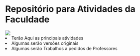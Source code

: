 <H1>Repositório para Atividades da Faculdade</H1>

<img src="https://images-cdn.newscred.com/Zz04NjA3ZjljMjQ0ODkxMWViOWRjYzU1OGJkNjI1ZjVkZA==" />
<li>Terão Aqui as principais atividades
<li>Algumas serão versões originais
<li>Algumas serão Trabalhos a pedidos de Professores
    
    
    
    
